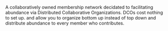 A collaboratively owned membership network decidated to facilitating abundance via Distributed Collaborative Organizations.  DCOs cost nothing to set up. and allow you to organize bottom up instead of top down and distribute abundance to every member who contributes.
